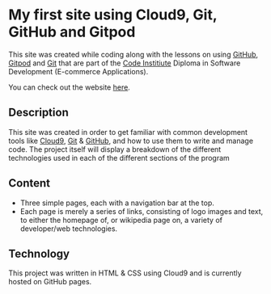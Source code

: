 # My first site using Cloud9, Git, GitHub and Gitpod

This site was created while coding along with the lessons on using [GitHub](https://github.com), [Gitpod](https://www.gitpod.io) and [Git](https://git-scm.com) that are part of the [Code Institiute](https://codeinstitute.net) Diploma in Software Development (E-commerce Applications).

You can check out the website [here](https://markhewitt76.github.io/ci-full-template/index.html).

## Description

This site was created in order to get familiar with common development tools like [Cloud9](https://en.wikipedia.org/wiki/Cloud9), [Git](https://git-scm.com) & [GitHub](https://github.com), and how to use them to write and manage code. The project itself will display a breakdown of the different technologies used in each of the different sections of the program

## Content

- Three simple pages, each with a navigation bar at the top.
- Each page is merely a series of links, consisting of logo images and text, to either the homepage of, or wikipedia page on, a variety of developer/web technologies.

## Technology

This project was written in HTML & CSS using Cloud9 and is currently hosted on GitHub pages.